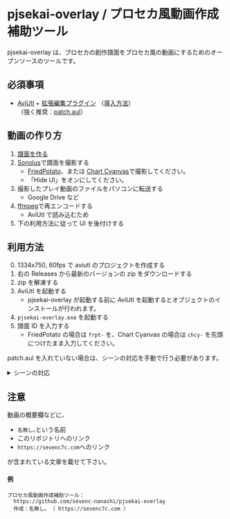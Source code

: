 # pjsekai-overlay / プロセカ風動画作成補助ツール

pjsekai-overlay は、プロセカの創作譜面をプロセカ風の動画にするためのオープンソースのツールです。

## 必須事項

- [AviUtl](http://spring-fragrance.mints.ne.jp/aviutl/) + [拡張編集プラグイン](http://spring-fragrance.mints.ne.jp/aviutl/) （[導入方法](https://aviutl.info/dl-innsuto-ru/)）  
  （強く推奨：[patch.aul](https://scrapbox.io/ePi5131/patch.aul)）

## 動画の作り方

1. [譜面を作る](https://wiki.purplepalette.net/create-charts)
2. [Sonolus](https://sonolus.com/)で譜面を撮影する
   - [FriedPotato](https://fp.sevenc7c.com)、または [Chart Cyanvas](https://cc.sevenc7c.com)で撮影してください。
   - 「Hide UI」をオンにしてください。
3. 撮影したプレイ動画のファイルをパソコンに転送する
   - Google Drive など
4. [ffmpeg](https://www.ffmpeg.org/)で再エンコードする
   - AviUtl で読み込むため
5. 下の利用方法に従って UI を後付けする

## 利用方法

0. 1334x750, 60fps で aviutl のプロジェクトを作成する
1. 右の Releases から最新のバージョンの zip をダウンロードする
2. zip を解凍する
3. AviUtl を起動する
   - pjsekai-overlay が起動する前に AviUtl を起動するとオブジェクトのインストールが行われます。
4. `pjsekai-overlay.exe` を起動する
5. 譜面 ID を入力する
   - FriedPotato の場合は `frpt-` を、Chart Cyanvas の場合は `chcy-` を先頭につけたまま入力してください。

patch.aul を入れていない場合は、シーンの対応を手動で行う必要があります。

<details>
<summary>シーンの対応</summary>

### Root

| オブジェクト             | シーン                 |
| ------------------------ | ---------------------- |
| Layer 1: 1..739 フレーム | シーン 3（`背景用`）   |
| Layer 2: 1..208 フレーム | シーン 2（`情報表示`） |
| Layer 2: 209 フレーム..  | シーン 1（`メイン`）   |

### シーン 3（`情報表示`）

| オブジェクト | シーン               |
| ------------ | -------------------- |
| Layer 5      | シーン 3（`背景用`） |

</details>

## 注意

動画の概要欄などに、

- `名無し｡`という名前
- このリポジトリへのリンク
- `https://sevenc7c.com`へのリンク

が含まれている文章を載せて下さい。

#### 例

```
プロセカ風動画作成補助ツール：
  https://github.com/sevenc-nanashi/pjsekai-overlay
  作成：名無し｡ （ https://sevenc7c.com ）
```
